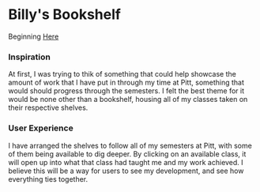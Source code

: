 # Billy's Bookshelf
Beginning [Here](https://wld10.github.io/webs2025spring/)

### Inspiration
At first, I was trying to thik of something that could help showcase the amount of work that I have put in through my time at Pitt, something that would should progress through the semesters. I felt the best theme for it would be none other than a bookshelf, housing all of my classes taken on their respective shelves.

### User Experience

I have arranged the shelves to follow all of my semesters at Pitt, with some of them being available to dig deeper. By clicking on an available class, it will open up into what that class had taught me and my work achieved. I believe this will be a way for users to see my development, and see how everything ties together.
